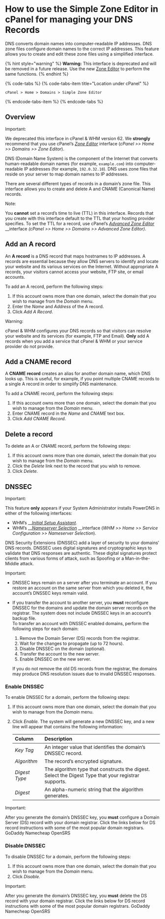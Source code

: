 # How to use the Simple Zone Editor in cPanel for managing your DNS Records

DNS converts domain names into computer-readable IP addresses. DNS zone files configure domain names to the correct IP addresses. This feature allows you to create and edit these zone files using a simplified interface.

{% hint style="warning" %}
**Warning:** This interface is deprecated and will be removed in a future release. Use the new [Zone Editor](https://alfa.cloudns.io:2083/cpsess1488551919/frontend/paper_lantern/zone_editor/index.html) to perform the same functions.
{% endhint %}

{% code-tabs %}
{% code-tabs-item title="Location under cPanel" %}
```text
cPanel > Home > Domains > Simple Zone Editor
```
{% endcode-tabs-item %}
{% endcode-tabs %}

## Overview

Important:

We deprecated this interface in cPanel & WHM version 62. We **strongly** recommend that you use cPanel’s [_Zone Editor_](https://documentation.cpanel.net/display/68Docs/Zone+Editor) interface \(_cPanel &gt;&gt; Home &gt;&gt; Domains &gt;&gt; Zone Editor_\).

DNS \(Domain Name System\) is the component of the Internet that converts human-readable domain names \(for example, `example.com`\) into computer-readable IP addresses \(for example, `192.0.32.10`\). DNS uses zone files that reside on your server to map domain names to IP addresses.

There are several different types of records in a domain’s zone file. This interface allows you to create and delete A and CNAME \(Canonical Name\) records.

Note:

You **cannot** set a record’s time to live \(TTL\) in this interface. Records that you create with this interface default to the TTL that your hosting provider specifies. To set the TTL for a record, use cPanel’s [_Advanced Zone Editor_](https://documentation.cpanel.net/display/68Docs/Advanced+Zone+Editor) __interface _\(cPanel &gt;&gt; Home &gt;&gt; Domains &gt;&gt; Advanced Zone Editor\)_.

## Add an A record

An **A record** is a DNS record that maps hostnames to IP addresses. A records are essential because they allow DNS servers to identify and locate your website and its various services on the Internet. Without appropriate A records, your visitors cannot access your website, FTP site, or email accounts.

To add an A record, perform the following steps:

1. If this account owns more than one domain, select the domain that you wish to manage from the _Domain_ menu.
2. Enter the _Name_ and _Address_ of the A record.
3. Click _Add A Record_.

Warning:

cPanel & WHM configures your DNS records so that visitors can resolve your website and its services \(for example, FTP and Email\). **Only** add A records when you add a service that cPanel & WHM or your service provider do not provide.

## Add a CNAME record

A **CNAME** **record** creates an alias for another domain name, which DNS looks up. This is useful, for example, if you point multiple CNAME records to a single A record in order to simplify DNS maintenance.

To add a CNAME record, perform the following steps:

1. If this account owns more than one domain, select the domain that you wish to manage from the _Domain_ menu.
2. Enter CNAME record in the _Name_ and _CNAME_ text box.
3. Click _Add CNAME Record_.

## Delete a record

To delete an A or CNAME record, perform the following steps:

1. If this account owns more than one domain, select the domain that you wish to manage from the _Domain_ menu.
2. Click the _Delete_ link next to the record that you wish to remove.
3. Click _Delete_.

## DNSSEC

Important:

This feature **only** appears if your System Administrator installs PowerDNS in either of the following interfaces:

* WHM’s __[_Initial Setup Assistant_](https://documentation.cpanel.net/display/68Docs/Initial+Setup+Assistant).
* WHM’s __[_Nameserver Selection_](https://documentation.cpanel.net/display/68Docs/Nameserver+Selection) __interface \(_WHM &gt;&gt; Home &gt;&gt; Service Configuration &gt;&gt; Nameserver Selection_\).

DNS Security Extensions \(DNSSEC\) add a layer of security to your domains’ DNS records. DNSSEC uses digital signatures and cryptographic keys to validate that DNS responses are authentic. These digital signatures protect clients from various forms of attack, such as Spoofing or a Man-in-the-Middle attack.

Important:

* DNSSEC keys remain on a server after you terminate an account. If you restore an account on the same server from which you deleted it, the account’s DNSSEC keys remain valid.
* If you transfer the account to another server, you **must** reconfigure DNSSEC for the domains and update the domain server records on the registrar. The system does not include DNSSEC keys in an account’s backup file.  
  To transfer an account with DNSSEC enabled domains, perform the following steps for each domain:

  1. Remove the Domain Server \(DS\) records from the registrar.
  2. Wait for the changes to propagate \(up to 72 hours\).
  3. Disable DNSSEC on the domain \(optional\).
  4. Transfer the account to the new server.
  5. Enable DNSSEC on the new server.

  If you do not remove the old DS records from the registrar, the domains may produce DNS resolution issues due to invalid DNSSEC responses.

### Enable DNSSEC

To enable DNSSEC for a domain, perform the following steps:

1. If this account owns more than one domain, select the domain that you wish to manage from the _Domain_ menu.
2. Click _Enable._ The system will generate a new DNSSEC key, and a new line will appear that contains the following information:

   | Column | Description |
   | :--- | :--- |
   | _Key Tag_ | An integer value that identifies the domain’s DNSSEC record. |
   | _Algorithm_ | The record’s encrypted signature. |
   | _Digest Type_ | The algorithm type that constructs the digest. Select the Digest Type that your registrar supports. |
   | _Digest_ | An alpha-numeric string that the algorithm generates. |

Important:

After you generate the domain’s DNSSEC key, you **must** configure a Domain Server \(DS\) record with your domain registrar. Click the links below for DS record instructions with some of the most popular domain registrars. GoDaddy Namecheap OpenSRS

### Disable DNSSEC

To disable DNSSEC for a domain, perform the following steps:

1. If this account owns more than one domain, select the domain that you wish to manage from the _Domain_ menu.
2. Click _Disable._

Important:

After you generate the domain’s DNSSEC key, you **must** delete the DS record with your domain registrar. Click the links below for DS record instructions with some of the most popular domain registrars. GoDaddy Namecheap OpenSRS  


